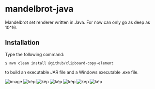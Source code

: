 # mandelbrot-java
Mandelbrot set renderer written in Java. 
For now can only go as deep as 10^16. 

## Installation
Type the following command: 
```
$ mvn clean install @github/clipboard-copy-element
```
to build an executable JAR file and a Windows executable .exe file. 

![image](https://github.com/szalai-istvan/mandelbrot-java/assets/80052683/4c945347-6345-4461-aead-09ad9f45b207)
![kép](https://github.com/szalai-istvan/mandelbrot-java/assets/80052683/b44c55ae-67f6-42db-a8e7-6327089ec087)
![kép](https://github.com/szalai-istvan/mandelbrot-java/assets/80052683/6ad9a25c-bd98-455d-aa37-7705b21721fc)
![kép](https://github.com/szalai-istvan/mandelbrot-java/assets/80052683/8ec2ec26-46ab-4ab7-9c90-847cf634edad)
![kép](https://github.com/szalai-istvan/mandelbrot-java/assets/80052683/3855d070-6990-49c8-bfe9-3b6336d5a6fb)
![kép](https://github.com/szalai-istvan/mandelbrot-java/assets/80052683/6286f0ba-0c31-4d3f-8f8b-c4827bbee8e3)
![kép](https://github.com/szalai-istvan/mandelbrot-java/assets/80052683/6d3f7360-cc02-4ae8-8fac-4aacdbf99688)
